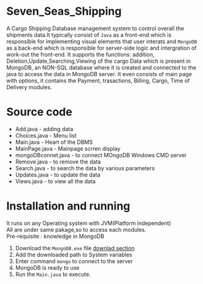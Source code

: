 # Seven_Seas_Shipping
A Cargo Shipping Database management system to control overall the shipments data.It typically consist of `Java` as a front-end which is responsible for implementing visual elements that user interats and `MongoDB` as a back-end which is responsible for server-side logic and intergration of work-out the front-end. It supports the functions: addition, Deletion,Update,Searching,Viewing of the cargo Data which is present in MongoDB, an NON-SQL database where it is created and connected to the java to access the data in MongoDB server. It even consists of main page with options, it contains the Payment, trasactions, Billing, Cargo, Time of Delivery modules.

# Source code
 - Add.java - adding data
 - Choices.java - Menu list
 - Main.java - Heart of the DBMS
 - MainPage.java - Mainpage scrren display
 - mongoDBconnet.java - to connect MOngoDB Windows CMD server
 - Remove.java - to remove the data
 - Search.java - to search the data by various parameters
 - Updates.java - to update the data
 - Views.java - to view all the data

# Installation and running  
 It runs on any Operating system with JVM(Platform independent)<br />
 All are under same pakage,so to access each modules.<br />
 Pre-requisite : knowledge in MongoDB<br />
  1. Download the `MongoDB.exe` file [downlad section](https://www.mongodb.org/downloads#production)
  2. Add the downloaded path to System variables
  3. Enter command `mongo` to connect to the server
  4. MongoDB is ready to use
  5. Run the `Main.java` to execute.
  

